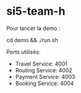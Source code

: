 # si5-team-h

Pour lancer la demo :

cd demo && ./run.sh

Ports utilisés: 

- Travel Service: 4001
- Routing Service: 4002
- Payment Service: 4003
- Booking Service: 4004
